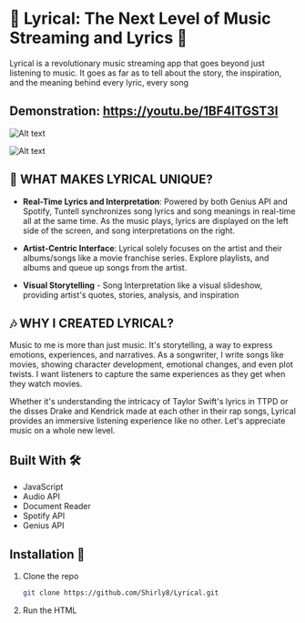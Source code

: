 # 🎵 Lyrical: The Next Level of Music Streaming and Lyrics 🎵
Lyrical is a revolutionary music streaming app that goes beyond just listening to music. It goes as far as to tell about the story, the inspiration, and the meaning behind every lyric, every song

## Demonstration: https://youtu.be/1BF4lTGST3I
![Alt text](https://github.com/Shirly8/Lyrical/blob/43a2d910aa4e9463140b98f1826f26e886bd7b59/main.png)

![Alt text](https://github.com/Shirly8/Lyrical/blob/43a2d910aa4e9463140b98f1826f26e886bd7b59/popup.png)



## 🌟 WHAT MAKES LYRICAL UNIQUE? 
- **Real-Time Lyrics and Interpretation**: Powered by both Genius API and Spotify, Tuntell synchronizes song lyrics and song meanings in real-time all at the same time. As the music plays, lyrics are displayed on the left side of the screen, and song interpretations on the right. 
- **Artist-Centric Interface**: Lyrical solely focuses on the artist and their albums/songs like a movie franchise series. Explore playlists, and albums and queue up songs from the artist.

- **Visual Storytelling** - Song Interpretation like a visual slideshow, providing artist's quotes, stories, analysis, and inspiration


## 🎶 WHY I CREATED LYRICAL?
Music to me is more than just music. It's storytelling, a way to express emotions, experiences, and narratives. As a songwriter, I write songs like movies, showing character development, emotional changes, and even plot twists. I want listeners to capture the same experiences as they get when they watch movies.

Whether it's understanding the intricacy of Taylor Swift's lyrics in TTPD or the disses Drake and Kendrick made at each other in their rap songs, Lyrical provides an immersive listening experience like no other. Let's appreciate music on a whole new level. 


## Built With 🛠️
- JavaScript
- Audio API
- Document Reader
- Spotify API
- Genius API


## Installation 🚀
1. Clone the repo
   ```sh
   git clone https://github.com/Shirly8/Lyrical.git
2. Run the HTML
